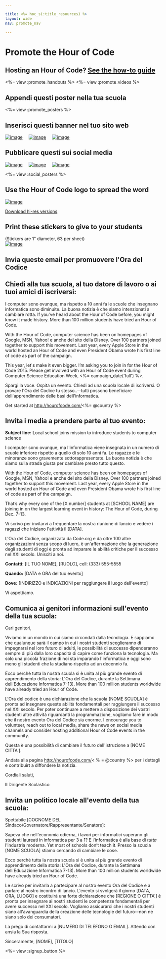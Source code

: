 ```yaml
---

title: <%= hoc_s(:title_resources) %>
layout: wide
nav: promote_nav

---
```


<link rel="stylesheet" type="text/css" href="/css/promote-page.css" />
</link>

# Promote the Hour of Code

## Hosting an Hour of Code? [See the how-to guide](<%= resolve_url('/how-to') %>)

<%= view :promote_handouts %> <%= view :promote_videos %>

<a id="posters"></a>

## Appendi questi poster nella tua scuola

<%= view :promote_posters %>

<a id="banners"></a>

## Inserisci questi banner nel tuo sito web

[![image](/images/fit-250/banner1.jpg)](/images/banner1.jpg)&nbsp;&nbsp;&nbsp;&nbsp; [![image](/images/fit-250/banner3.jpg)](/images/banner3.jpg)&nbsp;&nbsp;&nbsp;&nbsp; [![image](/images/fit-500/banner5.jpg)](/images/banner5.jpg)&nbsp;&nbsp;&nbsp;&nbsp;

<a id="social"></a>

## Pubblicare questi sui social media

[![image](/images/fit-250/social-1.jpg)](/images/social-1.jpg)&nbsp;&nbsp;&nbsp;&nbsp; [![image](/images/fit-250/social-2.jpg)](/images/social-2.jpg)&nbsp;&nbsp;&nbsp;&nbsp; [![image](/images/fit-250/social-3.jpg)](/images/social-3.jpg)&nbsp;&nbsp;&nbsp;&nbsp;

<%= view :social_posters %>

<a id="logo"></a>

## Use the Hour of Code logo to spread the word

[![image](<%= localized_image('/images/fit-200/hour-of-code-logo.png') %>)](<%= localized_image('/images/hour-of-code-logo.png') %>)

[Download hi-res versions](http://images.code.org/share/hour-of-code-logo.zip)

<a id="stickers"></a>

## Print these stickers to give to your students

(Stickers are 1" diameter, 63 per sheet)  
[![image](/images/fit-250/hour-of-code-stickers.png)](/images/hour-of-code-stickers.pdf)

<a id="sample-emails"></a>

## Invia queste email per promuovere l'Ora del Codice

<a id="email"></a>

## Chiedi alla tua scuola, al tuo datore di lavoro o ai tuoi amici di iscriversi:

I computer sono ovunque, ma rispetto a 10 anni fa le scuole che insegnano informatica sono diminuite. La buona notizia è che siamo intenzionati a cambiare rotta. If you've heard about the Hour of Code before, you might know it made history. More than 100 million students have tried an Hour of Code.

With the Hour of Code, computer science has been on homepages of Google, MSN, Yahoo! e anche del sito della Disney. Over 100 partners joined together to support this movement. Last year, every Apple Store in the world hosted an Hour of Code and even President Obama wrote his first line of code as part of the campaign.

This year, let's make it even bigger. I’m asking you to join in for the Hour of Code 2015. Please get involved with an Hour of Code event during Computer Science Education Week, <%= campaign_date('full') %>.

Spargi la voce. Ospita un evento. Chiedi ad una scuola locale di iscriversi. O provare l'Ora del Codice tu stesso..--tutti possono beneficiare dell'apprendimento delle basi dell'informatica.

Get started at http://hourofcode.com/<%= @country %>

<a id="media-pitch"></a>

## Invita i media a prendere parte al tuo evento:

**Subject line:** Local school joins mission to introduce students to computer science

I computer sono ovunque, ma l'informatica viene insegnata in un numero di scuole inferiore rispetto a quello di solo 10 anni fa. Le ragazze e le minoranze sono gravemente sottorappresentate. La buona notizia è che siamo sulla strada giusta per cambiare presto tutto questo.

With the Hour of Code, computer science has been on homepages of Google, MSN, Yahoo! e anche del sito della Disney. Over 100 partners joined together to support this movement. Last year, every Apple Store in the world hosted an Hour of Code and even President Obama wrote his first line of code as part of the campaign.

That’s why every one of the [X number] students at [SCHOOL NAME] are joining in on the largest learning event in history: The Hour of Code, during Dec. 7-13.

Vi scrivo per invitarvi a frequentare la nostra riunione di lancio e vedere i ragazzi che iniziano l'attività il [DATA].

L'Ora del Codice, organizzata da Code.org e da oltre 100 altre organizzazioni senza scopo di lucro, è un'affermazione che la generazione degli studenti di oggi è pronta ad imparare le abilità critiche per il successo nel XXI secolo. Unisciti a noi.

**Contatti:** [IL TUO NOME], [RUOLO], cell: (333) 555-5555

**Quando:** [DATA e ORA del tuo evento]

**Dove:** [INDIRIZZO e INDICAZIONI per raggiungere il luogo dell'evento]

Vi aspettiamo.

<a id="parents"></a>

## Comunica ai genitori informazioni sull'evento della tua scuola:

Cari genitori,

Viviamo in un mondo in cui siamo circondati dalla tecnologia. E sappiamo che qualunque sarà il campo in cui i nostri studenti sceglieranno di impegnarsi nel loro futuro di adulti, le possibilità di successo dipenderanno sempre di più dalla loro capacità di capire come funziona la tecnologia. Ma solo una piccola frazione di noi sta imparando l'informatica e oggi sono meno gli studenti che la studiano rispetto ad un decennio fa.

Ecco perché tutta la nostra scuola si è unita al più grande evento di apprendimento della storia: L'Ora del Codice, durante la Settimana dell'Educazione Informatica 7-13). More than 100 million students worldwide have already tried an Hour of Code.

L'Ora del codice è una dichiarazione che la scuola [NOME SCUOLA] è pronta ad insegnare queste abilità fondamentali per raggiungere il successo nel XXI secolo. Per poter continuare a mettere a disposizione dei vostri studenti altre attività riguardanti la programmazione, vogliamo fare in modo che il nostro evento Ora del Codice sia enorme. I encourage you to volunteer, reach out to local media, share the news on social media channels and consider hosting additional Hour of Code events in the community.

Questa è una possibilità di cambiare il futuro dell'istruzione a [NOME CITTA'].

Andata alla pagina http://hourofcode.com/< % = @country %> per i dettagli e contribuirt a diffondere la notizia.

Cordiali saluti,

Il Dirigente Scolastico

<a id="politicians"></a>

## Invita un politico locale all'evento della tua scuola:

Spettabile [COGNOME DEL Sindaco/Governatore/Rappresentante/Senatore]:

Sapeva che nell'economia odierna, i lavori per informatici superano gli studenti laureati in informatica per 3 a 1? E l'informatica è alla base di *tutta* l'industria moderna. Yet most of schools don’t teach it. Presso la scuola [NOME SCUOLA] stiamo cercando di cambiare le cose.

Ecco perché tutta la nostra scuola si è unita al più grande evento di apprendimento della storia: L'Ora del Codice, durante la Settimana dell'Educazione Informatica 7-13). More than 100 million students worldwide have already tried an Hour of Code.

Le scrivo per invitarla a partecipare al nostro evento Ora del Codice e a parlare al nostro incontro di lancio. L'evento si svolgerà il giorno [DATA, ORA, LUOGO] e costituirà una forte dichiarazione che [REGIONE O CITTA'] è pronta per insegnare ai nostri studenti le competenze fondamentali per avere successo nel XXI secolo. Vogliamo assicurarci che i nostri studenti siano all'avanguardia della creazione delle tecnologie del futuro--non ne siano solo dei consumatori.

La prego di contattarmi a [NUMERO DI TELEFONO O EMAIL]. Attendo con ansia la Sua risposta.

Sinceramente, [NOME], [TITOLO]

<%= view :signup_button %>